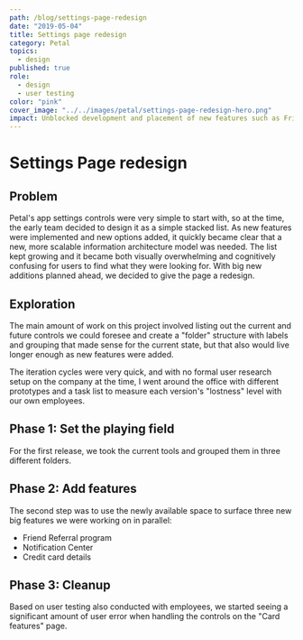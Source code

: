 ```yaml
---
path: /blog/settings-page-redesign
date: "2019-05-04"
title: Settings page redesign
category: Petal
topics:
  - design
published: true
role:
  - design
  - user testing
color: "pink"
cover_image: "../../images/petal/settings-page-redesign-hero.png"
impact: Unblocked development and placement of new features such as Friend Referrals, Notification Center, and in-app help center.
---
```


# Settings Page redesign

## Problem

Petal's app settings controls were very simple to start with, so at the time, the early team decided to design it as a simple stacked list. As new features were implemented and new options added, it quickly became clear that a new, more scalable information architecture model was needed. The list kept growing and it became both visually overwhelming and cognitively confusing for users to find what they were looking for. With big new additions planned ahead, we decided to give the page a redesign.

## Exploration

The main amount of work on this project involved listing out the current and future controls we could foresee and create a "folder" structure with labels and grouping that made sense for the current state, but that also would live longer enough as new features were added.

The iteration cycles were very quick, and with no formal user research setup on the company at the time, I went around the office with different prototypes and a task list to measure each version's "lostness" level with our own employees.

## Phase 1: Set the playing field

For the first release, we took the current tools and grouped them in three different folders.

## Phase 2: Add features

The second step was to use the newly available space to surface three new big features we were working on in parallel:

- Friend Referral program
- Notification Center
- Credit card details

## Phase 3: Cleanup

Based on user testing also conducted with employees, we started seeing a significant amount of user error when handling the controls on the "Card features" page.
